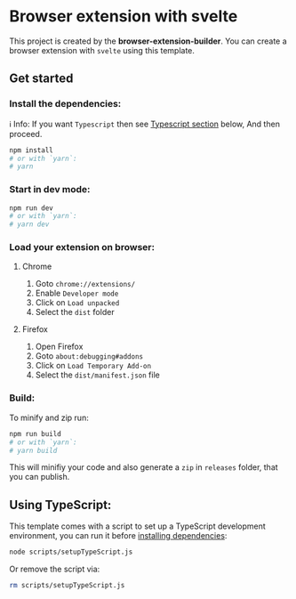 # Browser extension with svelte

This project is created by the **browser-extension-builder**.
You can create a browser extension with `svelte` using this template.

## Get started

### Install the dependencies:

ℹ️ Info: If you want `Typescript` then see [Typescript section](#using-typescript) below, And then proceed.

```bash
npm install
# or with `yarn`:
# yarn
```

### Start in dev mode:

```bash
npm run dev
# or with `yarn`:
# yarn dev
```

### Load your extension on browser:

   1. Chrome

      1. Goto `chrome://extensions/`
      2. Enable `Developer mode`
      3. Click on `Load unpacked`
      4. Select the `dist` folder

   2. Firefox

      1. Open Firefox
      2. Goto `about:debugging#addons`
      3. Click on `Load Temporary Add-on`
      4. Select the `dist/manifest.json` file

### Build:

To minify and zip run:

```bash
npm run build
# or with `yarn`:
# yarn build
```
This will minifiy your code and also generate a `zip` in `releases` folder, that you can publish.

## Using TypeScript:

This template comes with a script to set up a TypeScript development environment, you can run it before [installing dependencies](#install-the-dependencies):

```bash
node scripts/setupTypeScript.js
```

Or remove the script via:

```bash
rm scripts/setupTypeScript.js
```
